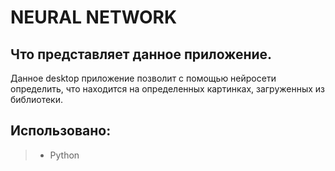 # NEURAL NETWORK
## Что представляет данное приложение.
Данное desktop приложение позволит с помощью нейросети определить, что находится на определенных картинках, загруженных из библиотеки.

## Использовано:
> * Python 
